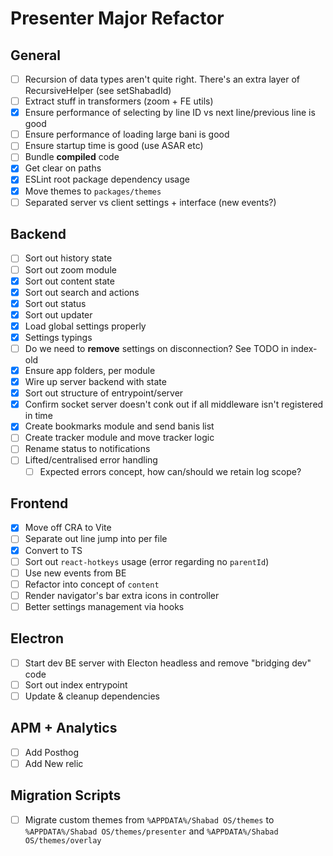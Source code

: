 # Presenter Major Refactor

## General

- [ ] Recursion of data types aren't quite right. There's an extra layer of RecursiveHelper (see setShabadId)
- [ ] Extract stuff in transformers (zoom + FE utils)
- [x] Ensure performance of selecting by line ID vs next line/previous line is good
- [ ] Ensure performance of loading large bani is good
- [ ] Ensure startup time is good (use ASAR etc)
- [ ] Bundle **compiled** code
- [x] Get clear on paths
- [x] ESLint root package dependency usage
- [x] Move themes to `packages/themes`
- [ ] Separated server vs client settings + interface (new events?)

## Backend

- [ ] Sort out history state
- [ ] Sort out zoom module
- [x] Sort out content state
- [x] Sort out search and actions
- [x] Sort out status
- [x] Sort out updater
- [x] Load global settings properly
- [x] Settings typings
- [ ] Do we need to **remove** settings on disconnection? See TODO in index-old
- [x] Ensure app folders, per module
- [x] Wire up server backend with state
- [x] Sort out structure of entrypoint/server
- [x] Confirm socket server doesn't conk out if all middleware isn't registered in time
- [x] Create bookmarks module and send banis list
- [ ] Create tracker module and move tracker logic
- [ ] Rename status to notifications
- [ ] Lifted/centralised error handling
  - [ ] Expected errors concept, how can/should we retain log scope?

## Frontend

- [x] Move off CRA to Vite
- [ ] Separate out line jump into per file
- [x] Convert to TS
- [ ] Sort out `react-hotkeys` usage (error regarding no `parentId`)
- [ ] Use new events from BE
- [ ] Refactor into concept of `content`
- [ ] Render navigator's bar extra icons in controller
- [ ] Better settings management via hooks

## Electron

- [ ] Start dev BE server with Electon headless and remove "bridging dev" code
- [ ] Sort out index entrypoint
- [ ] Update & cleanup dependencies

## APM + Analytics

- [ ] Add Posthog
- [ ] Add New relic

## Migration Scripts

- [ ] Migrate custom themes from `%APPDATA%/Shabad OS/themes` to `%APPDATA%/Shabad OS/themes/presenter` and `%APPDATA%/Shabad OS/themes/overlay`
